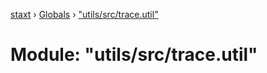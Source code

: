 [staxt](../README.md) › [Globals](../globals.md) › ["utils/src/trace.util"](_utils_src_trace_util_.md)

# Module: "utils/src/trace.util"


